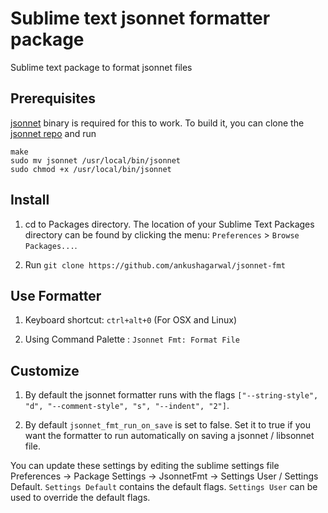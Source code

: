 # Sublime text jsonnet formatter package

Sublime text package to format jsonnet files

## Prerequisites

[jsonnet](https://github.com/google/jsonnet) binary is required for this to work. To build it, you can clone the [jsonnet repo](https://github.com/google/jsonnet) and run

```
make
sudo mv jsonnet /usr/local/bin/jsonnet
sudo chmod +x /usr/local/bin/jsonnet
```

## Install

1. cd to Packages directory. The location of your Sublime Text Packages directory can be found by clicking the menu: `Preferences` > `Browse Packages...`.

2. Run `git clone https://github.com/ankushagarwal/jsonnet-fmt`


## Use Formatter

1. Keyboard shortcut: `ctrl+alt+0` (For OSX and Linux)

2. Using Command Palette : `Jsonnet Fmt: Format File`

## Customize

1. By default the jsonnet formatter runs with the flags `["--string-style", "d", "--comment-style", "s", "--indent", "2"]`.

2. By default `jsonnet_fmt_run_on_save` is set to false. Set it to true if you want the formatter to run automatically on saving a jsonnet / libsonnet file.

You can update these settings by editing the sublime settings file Preferences -> Package Settings -> JsonnetFmt -> Settings User / Settings Default. `Settings Default` contains the default flags. `Settings User` can be used to override the default flags.
